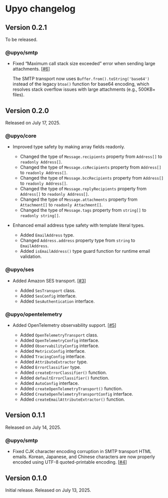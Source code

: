 Upyo changelog
==============

Version 0.2.1
-------------

To be released.

### @upyo/smtp

 -  Fixed “Maximum call stack size exceeded” error when sending large
    attachments.  [[#6]]

    The SMTP transport now uses `Buffer.from().toString('base64')` instead of
    the legacy `btoa()` function for base64 encoding, which resolves stack
    overflow issues with large attachments (e.g., 500KB+ files).

[#6]: https://github.com/dahlia/upyo/issues/6


Version 0.2.0
-------------

Released on July 17, 2025.

### @upyo/core

 -  Improved type safety by making array fields readonly.

     -  Changed the type of `Message.recipients` property from `Address[]` to
        `readonly Address[]`.
     -  Changed the type of `Message.ccRecipients` property from `Address[]` to
        `readonly Address[]`.
     -  Changed the type of `Message.bccRecipients` property from `Address[]` to
        `readonly Address[]`.
     -  Changed the type of `Message.replyRecipients` property from `Address[]`
        to `readonly Address[]`.
     -  Changed the type of `Message.attachments` property from `Attachment[]`
        to `readonly Attachment[]`.
     -  Changed the type of `Message.tags` property from `string[]` to
        `readonly string[]`.

 -  Enhanced email address type safety with template literal types.

     -  Added `EmailAddress` type.
     -  Changed `Address.address` property type from `string` to `EmailAddress`.
     -  Added `isEmailAddress()` type guard function for runtime email
        validation.

### @upyo/ses

 -  Added Amazon SES transport.  [[#3]]

     -  Added `SesTransport` class.
     -  Added `SesConfig` interface.
     -  Added `SesAuthentication` interface.

[#3]: https://github.com/dahlia/upyo/issues/3

### @upyo/opentelemetry

 -  Added OpenTelemetry observability support.  [[#5]]

     -  Added `OpenTelemetryTransport` class.
     -  Added `OpenTelemetryConfig` interface.
     -  Added `ObservabilityConfig` interface.
     -  Added `MetricsConfig` interface.
     -  Added `TracingConfig` interface.
     -  Added `AttributeExtractor` type.
     -  Added `ErrorClassifier` type.
     -  Added `createErrorClassifier()` function.
     -  Added `defaultErrorClassifier()` function.
     -  Added `AutoConfig` interface.
     -  Added `createOpenTelemetryTransport()` function.
     -  Added `CreateOpenTelemetryTransportConfig` interface.
     -  Added `createEmailAttributeExtractor()` function.

[#5]: https://github.com/dahlia/upyo/issues/5


Version 0.1.1
-------------

Released on July 14, 2025.

### @upyo/smtp

 -  Fixed CJK character encoding corruption in SMTP transport HTML emails.
    Korean, Japanese, and Chinese characters are now properly encoded using
    UTF-8 quoted-printable encoding.  [[#4]]

[#4]: https://github.com/dahlia/upyo/issues/4


Version 0.1.0
-------------

Initial release.  Released on July 13, 2025.
